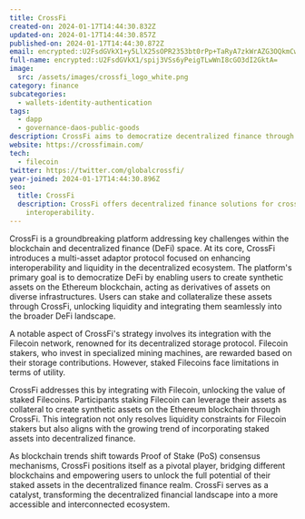 ```yaml
---
title: CrossFi
created-on: 2024-01-17T14:44:30.832Z
updated-on: 2024-01-17T14:44:30.857Z
published-on: 2024-01-17T14:44:30.872Z
email: encrypted::U2FsdGVkX1+y5LlX25sOPR2353bt0rPp+TaRyA7zkWrAZG3OQkmCwRRnYmmGoLYU
full-name: encrypted::U2FsdGVkX1/spij3VSs6yPeigTLwWnI8cGO3dI2GktA=
image:
  src: /assets/images/crossfi_logo_white.png
category: finance
subcategories:
  - wallets-identity-authentication
tags:
  - dapp
  - governance-daos-public-goods
description: CrossFi aims to democratize decentralized finance through the CrossFi platform.
website: https://crossfimain.com/
tech:
  - filecoin
twitter: https://twitter.com/globalcrossfi/
year-joined: 2024-01-17T14:44:30.896Z
seo:
  title: CrossFi
  description: CrossFi offers decentralized finance solutions for cross-chain
    interoperability.
---
```


CrossFi is a groundbreaking platform addressing key challenges within the blockchain and decentralized finance (DeFi) space. At its core, CrossFi introduces a multi-asset adaptor protocol focused on enhancing interoperability and liquidity in the decentralized ecosystem. The platform's primary goal is to democratize DeFi by enabling users to create synthetic assets on the Ethereum blockchain, acting as derivatives of assets on diverse infrastructures. Users can stake and collateralize these assets through CrossFi, unlocking liquidity and integrating them seamlessly into the broader DeFi landscape.

A notable aspect of CrossFi's strategy involves its integration with the Filecoin network, renowned for its decentralized storage protocol. Filecoin stakers, who invest in specialized mining machines, are rewarded based on their storage contributions. However, staked Filecoins face limitations in terms of utility.

CrossFi addresses this by integrating with Filecoin, unlocking the value of staked Filecoins. Participants staking Filecoin can leverage their assets as collateral to create synthetic assets on the Ethereum blockchain through CrossFi. This integration not only resolves liquidity constraints for Filecoin stakers but also aligns with the growing trend of incorporating staked assets into decentralized finance.

As blockchain trends shift towards Proof of Stake (PoS) consensus mechanisms, CrossFi positions itself as a pivotal player, bridging different blockchains and empowering users to unlock the full potential of their staked assets in the decentralized finance realm. CrossFi serves as a catalyst, transforming the decentralized financial landscape into a more accessible and interconnected ecosystem.

